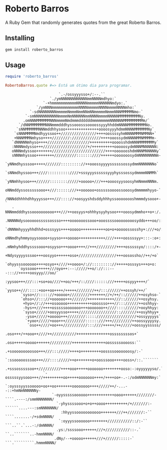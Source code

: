 # Roberto Barros
A Ruby Gem that randomly generates quotes from the great Roberto Barros.

## Installing
```bash
gem install roberto_barros
```

## Usage
```ruby
require 'roberto_barros'

RobertoBarros.quote #=> Está um ótimo dia para programar.
```
                            `.-/ossyyysso+/:--.``                                                   
                        `./ymNNNNNNNNNNNNmmNNNNmdhyo:`                                              
                     `-+hmmmmmmmmmmmNNNNNmmmmmNNNNNNmdyo:.`                                         
                  `/ymNNNmmmmmmmmmmmmNNNNmmmmmNNNNmmmmNNNNmho:`                                     
               `-sdNNNNNNNNmmmmmNmmmNmmNNmNNmmmmmNmmmNNNMMMMMNmo-`                                  
             `-smNNNNNNNNNNNmmmmNmNNNNNNmmNNNNmmmmNNNNNMMMMMMMMMNy.                                 
            .omNNNMMMMMMNNNmmmmNmdmmmddddddmmmmmmmmNNNNNNMMMMMMMMMm/`                               
          `/dNNMMMMMMMNNNmmmdddhyssooosssoooossyyyhhddmNNNNMMMMMMMMNo.                              
         `sNNMMMMMMNNNmddhhysoo+++++++++++++++oooosyyyhdmmNNNNMMMMMMNy`                             
        `sNNNMMMMNmdhyyssoo++////////////////++++oossssyhmNNNNMMMNMMNN+`                            
        +NNNMMMNmhyso++++////////://///////////++++ooossydmNNNNMMNMMMMm-                            
       `dNNNNNmhyso++++///////////////////++++++++++oooosshdmNNNMMMMMMMy`                           
       :NNNNmdysso+++////////////////////+/++++++++++ooooosydmNNNMNNNNNN:                           
       oNNNmdyssoo+++++++////////////////////////++++ooooooshdmNNNMNNNNNy`                          
       sNNNmhyssoo++++++++//////////:::::::////++++++ooooooosydmNNNNNNNNm-                          
      `yNNmdhysssoo+++++///////::::::::://++ooossyyyyssssssossydmmNNNNNNNo`                         
      `sNNmdhyssoo+++////::::::::::////+sssyyyssssssyyyhysssossydmmmmNNMMh`                         
      `yNNmhhysoo+++//////:::::::://///+ooooo+///+++oooosyysoosyhmNmmmNNNm.                         
       oNNmddyssosssssooo++///::::::///++oooooo+osssssoooossooosydmmmmmhyyo-`                       
       /NNNddhhhhdhhyyysso+++///:::://+oosyyshdsddyhhhyssoooooooshmmmdysooo+-`                      
       -NNNmmdddhyssoooooooooo+++///++oosyys+ohhhysyyhysoo+++ooosydmmho++o+:/.                      
       .NNNNNdysoooooosssssossso++++ooooooossooo+ooossssooooooooosyddo+++oo/::                      
       `dNNNmhyyyyhhdhhd+osssyys++++ooooo+++++++++++oo+o+ooooossosshy+:///+o/:                      
        oNNmdhyhmmyoyysoooo+syyso+++ooooo++++++++++++////++++oossssyy+:::-:o+:                      
        .mNmhyhddhyssssooo+osyyso+++oooo++++//+++/////////++++osssssyo/::::/+-                      
         +Ndysyyyysssoo+++oosyyo++++++oso+/////////////////+++oosossho//++/+o`                      
         `ohyysssoooooo++++osyo++////++oooo+/://::::::::://+++++osssys+++o+o:                       
          `oyssooo++++++///oyo++:--://///++o/://:::---::://+++++oosyyy///oo/`                       
           :yysoo+++///:::+so+oo////++oo/+++/::////::::::///+++++osyyy++++/`                        
           `yyso++///:::::+oo++oo++++/+++++////////++/::://////++ossyh/++/`                         
           `syso+//::::://+ooooo+/////////+++++++//+/++/:://////++osyhso-`                          
           `ohso+//::://+oooooo+++///////++++++++++++///:://////++osyhsy.                           
            +hyo+//://+++osooooo+++++++++++ooossso+++//::://////++oshhyy-                           
            -hys++///++++osssssooooooo+++ooooooo++////:::://////+ooyhhyy:                           
            `syso+/////+oosyysso+++++/////////////////::///////++osyhhyy+                           
             -yso+/////+ooooo+++////////::::://////////////////+ossyyyyys`                          
             `+yoo+/////+ooo+++/////////::::::///+++/////////++oossyyyysy.                          
              `oso++////+oo+++///////////:::////+++++/++/////+oossyysssss/                          
               .oso+++/++ooo++////++///////////+++++++++++++++ossssssssos+`                         
                .oso+++++ooooo++++++//////////+++++++++++++++oosssssooooss:``                       
                 .+sooooooooosoo+++///::://///++++o+++++++++oossssooooooosy/:-`                     
                  `:ssooooosssoo+++///:::://///++o+++++++o+oosssooo++++ooss+/::.```````             
                    .+sssosssssoo++//////////++++ooo+++++ooooooo++++++++ooso:-:oyyyyyyso/.`         
                     `-osssssyysooo+++//+++++++++oo+++++ooooooo++++/++++oo+-.-:/odmNNNNNNmy:`       
                       `:oysssyyssooooo+oo++oo+++++++oooooooo++++/////++/-...--::+hmNmNNNNNNy-      
                         `-oyysssssoooooo++++++++++++oooo++++++////////-````.----:/smmNNNNNNN/      
                           `-yhyssssooo+o+o++oooo++++++++++/+///////:-``````....---:smNNNNNNN/      
                             :hhyyssooooooooooo+++++++///++///////:-``  ````.......-/+sdmNNNN/      
                            `:oyyyssoooooo++++++++///////////::/:-``    ```..``.`...-:/dmNNNN/      
                           .ys:/ssssooo++++++///+///////////::-.`       ``..```````..-hmmNNNN/      
                          .dNy/--+ooooo++++++///+//////:::::-`         ```.`````````.hmmmNNNN/  

